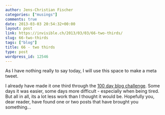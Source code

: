 ```yaml
---
author: Jens-Christian Fischer
categories: ["musings"]
comments: true
date: 2013-03-03 20:54:32+00:00
layout: post
link: https://invisible.ch/2013/03/03/66-two-thirds/
slug: 66-two-thirds
tags: ["blog"]
title: 66 - two thirds
type: post
wordpress_id: 12546
---
```


As I have nothing really to say today, I will use this space to make a meta tweet.

I already have made it one third through the [100 day blog challenge](/2013/01/28/100-days/). Some days it was easier, some days more difficult - especially when being tired. But all in all, its a lot less work than I thought it would be. Hopefully you, dear reader, have found one or two posts that have brought you something...
